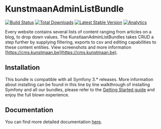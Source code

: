 # KunstmaanAdminListBundle 

[![Build Status](https://travis-ci.org/Kunstmaan/KunstmaanAdminListBundle.png?branch=master)](http://travis-ci.org/Kunstmaan/KunstmaanAdminListBundle)
[![Total Downloads](https://poser.pugx.org/kunstmaan/adminlist-bundle/downloads.png)](https://packagist.org/packages/kunstmaan/adminlist-bundle)
[![Latest Stable Version](https://poser.pugx.org/kunstmaan/adminlist-bundle/v/stable.png)](https://packagist.org/packages/kunstmaan/adminlist-bundle)
[![Analytics](https://ga-beacon.appspot.com/UA-3160735-7/Kunstmaan/KunstmaanAdminListBundle)](https://github.com/igrigorik/ga-beacon)

Every website contains several lists of content ranging from articles on a blog, to drop down values. The KunstlaanAdminListBundles takes CRUD a step further by supplying filtering, exports to csv and editing capabilities to these content entities. View screenshots and more information [https://cms.kunstmaan.be](https://cms.kunstmaan.be).

## Installation

This bundle is compatible with all Symfony 3.* releases. More information about installing can be found in this line by line walkthrough of installing Symfony and all our bundles, please refer to the [Getting Started guide](https://kunstmaanbundlescms.readthedocs.io/en/stable/installation/) and enjoy the full blown experience.

## Documentation

You can find more detailed documentation [here](https://github.com/Kunstmaan/KunstmaanAdminListBundle/blob/master/Resources/doc/AdminListBundle.md).
